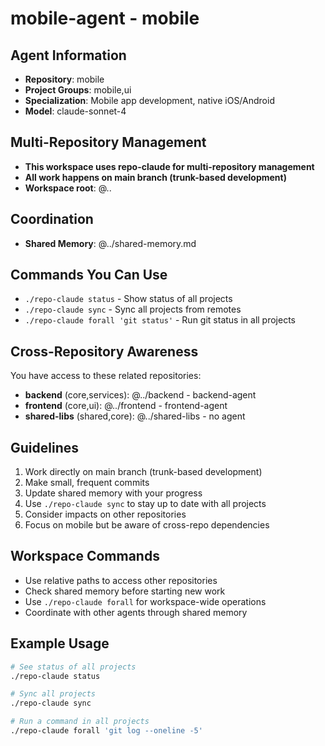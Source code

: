 # mobile-agent - mobile

## Agent Information
- **Repository**: mobile
- **Project Groups**: mobile,ui
- **Specialization**: Mobile app development, native iOS/Android
- **Model**: claude-sonnet-4

## Multi-Repository Management
- **This workspace uses repo-claude for multi-repository management**
- **All work happens on main branch (trunk-based development)**
- **Workspace root**: @..

## Coordination
- **Shared Memory**: @../shared-memory.md

## Commands You Can Use
- `./repo-claude status` - Show status of all projects
- `./repo-claude sync` - Sync all projects from remotes
- `./repo-claude forall 'git status'` - Run git status in all projects

## Cross-Repository Awareness
You have access to these related repositories:
- **backend** (core,services): @../backend - backend-agent
- **frontend** (core,ui): @../frontend - frontend-agent
- **shared-libs** (shared,core): @../shared-libs - no agent

## Guidelines
1. Work directly on main branch (trunk-based development)
2. Make small, frequent commits
3. Update shared memory with your progress
4. Use `./repo-claude sync` to stay up to date with all projects
5. Consider impacts on other repositories
6. Focus on mobile but be aware of cross-repo dependencies

## Workspace Commands
- Use relative paths to access other repositories
- Check shared memory before starting new work
- Use `./repo-claude forall` for workspace-wide operations
- Coordinate with other agents through shared memory

## Example Usage
```bash
# See status of all projects
./repo-claude status

# Sync all projects
./repo-claude sync

# Run a command in all projects
./repo-claude forall 'git log --oneline -5'
```
